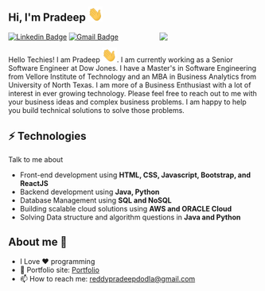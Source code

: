 <h2> Hi, I'm Pradeep <img src="https://raw.githubusercontent.com/ABSphreak/ABSphreak/master/gifs/Hi.gif" width="30px"> </h2>

<img align='right' src='https://user-images.githubusercontent.com/5713670/87202985-820dcb80-c2b6-11ea-9f56-7ec461c497c3.gif' width='200"'>

[![Linkedin Badge](https://img.shields.io/badge/-minalvaity-blue?style=flat-square&logo=Linkedin&logoColor=white&link=https://www.linkedin.com/in/pradeepreddydodla/)](https://www.linkedin.com/in/pradeepreddydodla/) 
[![Gmail Badge](https://img.shields.io/badge/-reddypradeepdodla@gmail.com-c14438?style=flat-square&logo=Gmail&logoColor=white&link=mailto:reddypradeepdodla@gmail.com)](mailto:reddypradeepdodla@gmail.com)

Hello Techies! I am Pradeep <img src="https://raw.githubusercontent.com/ABSphreak/ABSphreak/master/gifs/Hi.gif" width="30px">. I am currently working as a Senior Software Engineer at Dow Jones. I have a Master's in Software Engineering from Vellore Institute of Technology and an MBA in Business Analytics from University of North Texas. I am more of a Business Enthusiast with a lot of interest in ever growing technology. Please feel free to reach out to me with your business ideas and complex business problems. I am happy to help you build technical solutions to solve those problems.

## ⚡ Technologies
Talk to me about
- Front-end development using **HTML, CSS, Javascript, Bootstrap, and ReactJS**
- Backend development using **Java, Python**
- Database Management using **SQL and NoSQL**
- Building scalable cloud solutions using **AWS and ORACLE Cloud**
- Solving Data structure and algorithm questions in **Java and Python**

## About me 🤔
- I Love ❤️ programming
- 🎯 Portfolio site: [Portfolio](https://pradeepreddydodla.github.io)
- 📫 How to reach me: reddypradeepdodla@gmail.com
